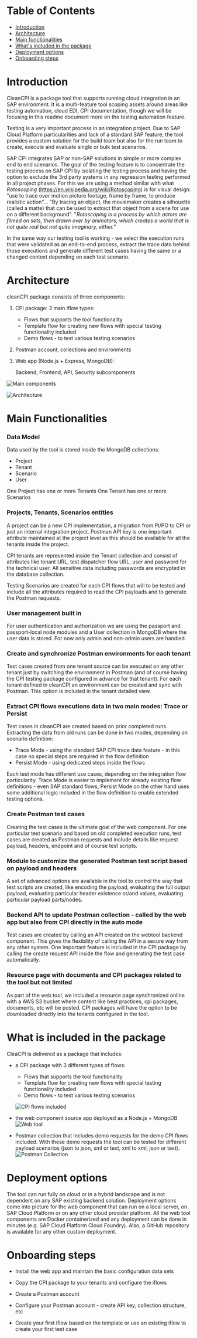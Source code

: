 
# Table of Contents

*   [Introduction](#introduction)
*   [Architecture](#architecture)
*   [Main functionalities](#main-functionalities)
*   [What's included in the package](#What-is-included-in-the-package)
*   [Deployment options](#Deployment-options)
*   [Onboarding steps](#Onboarding-steps)

# Introduction
CleanCPI is a package tool that supports running cloud integration in an SAP environment. It is a multi-feature tool scoping assets around areas like testing automation, cloud EDI, CPI documentation, though we will be focusing in this readme document more on the testing automation feature.

Testing is a very important process in an integration project. Due to SAP Cloud Platform particularities and lack of a standard SAP feature, the tool provides a custom solution for the build team but also for the run team to create, execute and evaluate single or bulk test scenarios.

SAP CPI integrates SAP or non-SAP solutions in simple or more complex end to end scenarios. The goal of the testing feature is to concentrate the testing process on SAP CPI by isolating the testing process and having the option to exclude the 3rd party systems in any regression testing performed in all project phases. For this we are using a method similar with what _Rotoscoping_ (https://en.wikipedia.org/wiki/Rotoscoping) is for visual design: "use to trace over motion picture footage, frame by frame, to produce realistic action"... "By tracing an object, the moviemaker creates a silhouette (called a matte) that can be used to extract that object from a scene for use on a different background". "_Rotoscoping is a process by which actors are filmed on sets, then drawn over by animators, which creates a world that is not quite real but not quite imaginary, either."_

In the same way our testing tool is working - we select the execution runs that were validated as an end-to-end process, extract the trace data behind those executions and 
generate different test cases having the same or a changed context depending on each test scenario.

# Architecture

cleanCPI package consists of three components:
1. CPI package: 3 main iflow types: 
   - Flows that supports the tool functionality
   - Template flow for creating new flows with special testing functionality included
   - Demo flows - to test various testing scenarios
1. Postman account, collections and environments

1. Web app (Node.js + Express, MongoDB):
   
   Backend, Frontend, API, Security subcomponents

![Main components](./images/main_components.png)

![Architecture](./images/architecture.png)


# Main Functionalities

### Data Model

Data used by the tool is stored inside the MongoDB collections:
- Project
- Tenant
- Scenario
- User

One Project has one or more Tenants
One Tenant has one or more Scenarios


### Projects, Tenants, Scenarios entities
A project can be a new CPI implementation, a migration from PI/PO to CPI or just an internal integration project. Postman API key is one important attribute maintained at the project level as this should be available for all the tenants inside the project. 

CPI tenants are represented inside the Tenant collection and consist of attributes like tenant URL, test dispatcher flow URL, user and password for the technical user. All sensitive data including passwords are encrypted in the database collection.

Testing Scenarios are created for each CPI flows that will to be tested and include all the attributes required to read the CPI payloads and to generate the Postman requests.

### User management built in
For user authentication and authorization we are using the passport and passport-local node modules and a User collection in MongoDB where the user data is stored. For now only admin and non-admin users are handled.

### Create and synchronize Postman environments for each tenant
Test cases created from one tenant source can be executed on any other tenant just by switching the environment in Postman (and of course having the CPI testing package configured in advance for that tenant). For each tenant defined in cleanCPI an environment can be created and sync with Postman. This option is included in the tenant detailed view.

### Extract CPI flows executions data in two main modes: Trace or Persist
Test cases in cleanCPI are created based on prior completed runs. Extracting the data from old runs can be done in two modes, depending on scenario definition:
  - Trace Mode - using the standard SAP CPI trace data feature - in this case no special steps are required in the flow definition
  - Persist Mode - using dedicated steps inside the flows

Each test mode has different use cases, depending on the integration flow particularity. Trace Mode is easier to implement for already existing flow definitions - even SAP standard flows, Persist Mode on the other hand uses some additional logic included in the flow definition to enable extended testing options.

### Create Postman test cases
Creating the test cases is the ultimate goal of the web component. For one particular test scenario and based on old completed execution runs, test cases are created as Postman requests and include details like request payload, headers, endpoint and of course test scripts. 

### Module to customize the generated Postman test script based on payload and headers
A set of advanced options are available in the tool to control the way that test scripts are created, like encoding the payload, evaluating the full output payload, evaluating particular header existence or/and values, evaluating particular payload parts/nodes.

### Backend API to update Postman collection - called by the web app but also from CPI directly in the auto mode
Test cases are created by calling an API created on the webtool backend component. This gives the flexibility of calling the API in a secure way from any other system. One important feature is included in the CPI package by calling the create request API inside the flow and generating the test case automatically.

### Resource page with documents and CPI packages related to the tool but not limited
As part of the web tool, we included a resource page synchronized online with a AWS S3 bucket where content like best practices, cpi packages, documents, etc will be posted. CPI packages will have the option to be downloaded directly into the tenants configured in the tool.


# What is included in the package
CleaCPI is delivered as a package that includes:
- a CPI package with 3 different types of flows:
   - Flows that supports the tool functionality
   - Template flow for creating new flows with special testing functionality included
   - Demo flows - to test various testing scenarios

   ![CPI flows included](./images/cpi_flows.png)
- the web component source app deployed as a Node.js + MongoDB
   ![Web tool](./images/web_tool.png)
- Postman collection that includes demo requests for the demo CPI flows included. With these demo requests the tool can be tested for different payload scenarios (json to json, xml or text, xml to xml, json or text).
![Postman Collection](./images/postman_collection.png)


# Deployment options
The tool can run fully on cloud or in a hybrid landscape and is not dependent on any SAP existing backend solution. Deployment options come into picture for the web component that can run on a local server, on SAP Cloud Platform or on any other cloud provider platform. 
All the web tool components are Docker containerized and any deployment can be done in minutes (e.g. SAP Cloud Platform Cloud Foundry). Also, a GitHub repository is available for any other custom deployment. 



# Onboarding steps

* Install the web app and maintain the basic configuration data sets

* Copy the CPI package to your tenants and configure the iflows

* Create a Postman account

* Configure your Postman account - create API key, collection structure, etc
* Create your first iflow based on the template or use an existing iflow to create your first test case




